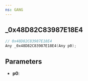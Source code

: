 ```yaml
---
ns: GANG
---
```

## _0x48D82C83987E18E4

```c
// 0x48D82C83987E18E4
Any _0x48D82C83987E18E4(Any p0);
```

## Parameters
* **p0**:
